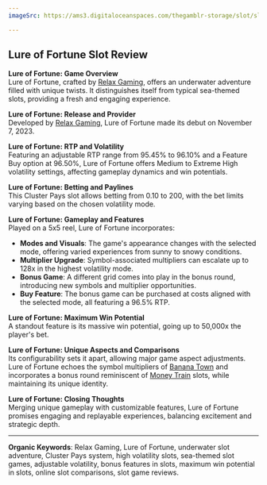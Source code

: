 ```yaml
---
imageSrc: https://ams3.digitaloceanspaces.com/thegamblr-storage/slot/slot-images/blood-shadow-nolimit-city-review/preview.webp

---
```


## Lure of Fortune Slot Review

**Lure of Fortune: Game Overview**  
Lure of Fortune, crafted by [Relax Gaming](https://www.google.com), offers an underwater adventure filled with unique twists. It distinguishes itself from typical sea-themed slots, providing a fresh and engaging experience.

**Lure of Fortune: Release and Provider**  
Developed by [Relax Gaming](https://www.google.com), Lure of Fortune made its debut on November 7, 2023.

**Lure of Fortune: RTP and Volatility**  
Featuring an adjustable RTP range from 95.45% to 96.10% and a Feature Buy option at 96.50%, Lure of Fortune offers Medium to Extreme High volatility settings, affecting gameplay dynamics and win potentials.

**Lure of Fortune: Betting and Paylines**  
This Cluster Pays slot allows betting from 0.10 to 200, with the bet limits varying based on the chosen volatility mode.

**Lure of Fortune: Gameplay and Features**  
Played on a 5x5 reel, Lure of Fortune incorporates:
- **Modes and Visuals**: The game's appearance changes with the selected mode, offering varied experiences from sunny to snowy conditions.
- **Multiplier Upgrade**: Symbol-associated multipliers can escalate up to 128x in the highest volatility mode.
- **Bonus Game**: A different grid comes into play in the bonus round, introducing new symbols and multiplier opportunities.
- **Buy Feature**: The bonus game can be purchased at costs aligned with the selected mode, all featuring a 96.5% RTP.

**Lure of Fortune: Maximum Win Potential**  
A standout feature is its massive win potential, going up to 50,000x the player's bet.

**Lure of Fortune: Unique Aspects and Comparisons**  
Its configurability sets it apart, allowing major game aspect adjustments. Lure of Fortune echoes the symbol multipliers of [Banana Town](https://yandex.ru) and incorporates a bonus round reminiscent of [Money Train](https://yandex.ru) slots, while maintaining its unique identity.

**Lure of Fortune: Closing Thoughts**  
Merging unique gameplay with customizable features, Lure of Fortune promises engaging and replayable experiences, balancing excitement and strategic depth.

---

**Organic Keywords**: Relax Gaming, Lure of Fortune, underwater slot adventure, Cluster Pays system, high volatility slots, sea-themed slot games, adjustable volatility, bonus features in slots, maximum win potential in slots, online slot comparisons, slot game reviews.
